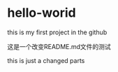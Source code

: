 # hello-worid
this is my first project in the github

这是一个改变README.md文件的测试

this is just a changed parts
